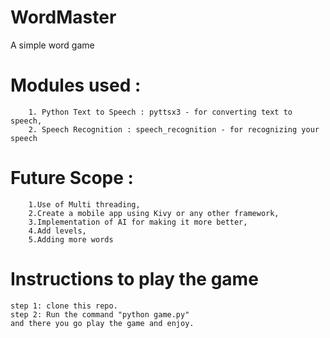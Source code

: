 # WordMaster
A simple word game 
# Modules used : 
        1. Python Text to Speech : pyttsx3 - for converting text to speech,
        2. Speech Recognition : speech_recognition - for recognizing your speech
        
# Future Scope : 
        1.Use of Multi threading,
        2.Create a mobile app using Kivy or any other framework,
        3.Implementation of AI for making it more better,
        4.Add levels,
        5.Adding more words
    
# Instructions to play the game
    step 1: clone this repo.
    step 2: Run the command "python game.py"
    and there you go play the game and enjoy.
